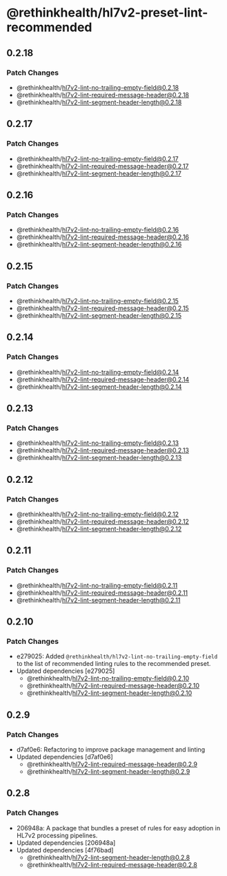 # @rethinkhealth/hl7v2-preset-lint-recommended

## 0.2.18

### Patch Changes

- @rethinkhealth/hl7v2-lint-no-trailing-empty-field@0.2.18
- @rethinkhealth/hl7v2-lint-required-message-header@0.2.18
- @rethinkhealth/hl7v2-lint-segment-header-length@0.2.18

## 0.2.17

### Patch Changes

- @rethinkhealth/hl7v2-lint-no-trailing-empty-field@0.2.17
- @rethinkhealth/hl7v2-lint-required-message-header@0.2.17
- @rethinkhealth/hl7v2-lint-segment-header-length@0.2.17

## 0.2.16

### Patch Changes

- @rethinkhealth/hl7v2-lint-no-trailing-empty-field@0.2.16
- @rethinkhealth/hl7v2-lint-required-message-header@0.2.16
- @rethinkhealth/hl7v2-lint-segment-header-length@0.2.16

## 0.2.15

### Patch Changes

- @rethinkhealth/hl7v2-lint-no-trailing-empty-field@0.2.15
- @rethinkhealth/hl7v2-lint-required-message-header@0.2.15
- @rethinkhealth/hl7v2-lint-segment-header-length@0.2.15

## 0.2.14

### Patch Changes

- @rethinkhealth/hl7v2-lint-no-trailing-empty-field@0.2.14
- @rethinkhealth/hl7v2-lint-required-message-header@0.2.14
- @rethinkhealth/hl7v2-lint-segment-header-length@0.2.14

## 0.2.13

### Patch Changes

- @rethinkhealth/hl7v2-lint-no-trailing-empty-field@0.2.13
- @rethinkhealth/hl7v2-lint-required-message-header@0.2.13
- @rethinkhealth/hl7v2-lint-segment-header-length@0.2.13

## 0.2.12

### Patch Changes

- @rethinkhealth/hl7v2-lint-no-trailing-empty-field@0.2.12
- @rethinkhealth/hl7v2-lint-required-message-header@0.2.12
- @rethinkhealth/hl7v2-lint-segment-header-length@0.2.12

## 0.2.11

### Patch Changes

- @rethinkhealth/hl7v2-lint-no-trailing-empty-field@0.2.11
- @rethinkhealth/hl7v2-lint-required-message-header@0.2.11
- @rethinkhealth/hl7v2-lint-segment-header-length@0.2.11

## 0.2.10

### Patch Changes

- e279025: Added `@rethinkhealth/hl7v2-lint-no-trailing-empty-field` to the list of recommended linting rules to the recommended preset.
- Updated dependencies [e279025]
  - @rethinkhealth/hl7v2-lint-no-trailing-empty-field@0.2.10
  - @rethinkhealth/hl7v2-lint-required-message-header@0.2.10
  - @rethinkhealth/hl7v2-lint-segment-header-length@0.2.10

## 0.2.9

### Patch Changes

- d7af0e6: Refactoring to improve package management and linting
- Updated dependencies [d7af0e6]
  - @rethinkhealth/hl7v2-lint-required-message-header@0.2.9
  - @rethinkhealth/hl7v2-lint-segment-header-length@0.2.9

## 0.2.8

### Patch Changes

- 206948a: A package that bundles a preset of rules for easy adoption in HL7v2 processing pipelines.
- Updated dependencies [206948a]
- Updated dependencies [4f76bad]
  - @rethinkhealth/hl7v2-lint-segment-header-length@0.2.8
  - @rethinkhealth/hl7v2-lint-required-message-header@0.2.8
